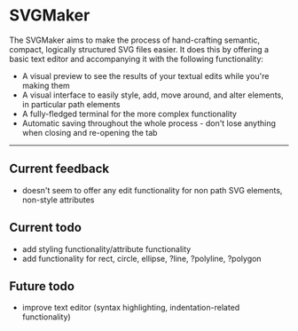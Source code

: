 # SVGMaker

The SVGMaker aims to make the process of hand-crafting semantic, compact, logically structured SVG files easier.
It does this by offering a basic text editor and accompanying it with the following functionality:
 - A visual preview to see the results of your textual edits while you're making them
 - A visual interface to easily style, add, move around, and alter elements, in particular path elements
 - A fully-fledged terminal for the more complex functionality
 - Automatic saving throughout the whole process - don't lose anything when closing and re-opening the tab

---
## Current feedback
 - doesn't seem to offer any edit functionality for non path SVG elements, non-style attributes

## Current todo
- add styling functionality/attribute functionality
 - add functionality for rect, circle, ellipse, ?line, ?polyline, ?polygon

## Future todo
 - improve text editor (syntax highlighting, indentation-related functionality)


